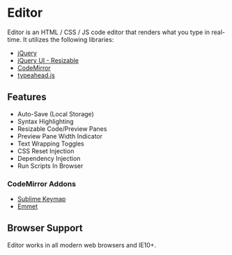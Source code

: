 # Editor

Editor is an HTML / CSS / JS code editor that renders what you type in real-time. It utilizes the following libraries:

- [jQuery](http://jquery.com/)
- [jQuery UI - Resizable](https://jqueryui.com/resizable/)
- [CodeMirror](https://codemirror.net/)
- [typeahead.js](https://twitter.github.io/typeahead.js/)

## Features

- Auto-Save (Local Storage)
- Syntax Highlighting
- Resizable Code/Preview Panes
- Preview Pane Width Indicator
- Text Wrapping Toggles
- CSS Reset Injection
- Dependency Injection
- Run Scripts In Browser

### CodeMirror Addons

- [Sublime Keymap](https://codemirror.net/demo/sublime.html)
- [Emmet](https://github.com/emmetio/codemirror)

## Browser Support

Editor works in all modern web browsers and IE10+.
